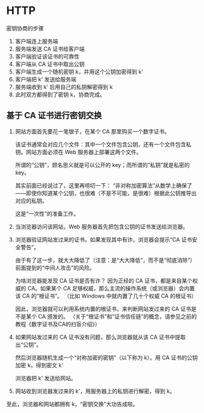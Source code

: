 # HTTP

密钥协商的步骤

1. 客户端连上服务端
2. 服务端发送 CA 证书给客户端
3. 客户端验证该证书的可靠性
4. 客户端从 CA 证书中取出公钥
5. 客户端生成一个随机密钥 k，并用这个公钥加密得到 k'
6. 客户端把 k' 发送给服务端
7. 服务端收到 k' 后用自己的私钥解密得到 k
8. 此时双方都得到了密钥 k，协商完成。

## 基于 CA 证书进行密钥交换

1. 网站方面首先要花一笔银子，在某个 CA 那里购买一个数字证书。

    该证书通常会对应几个文件：其中一个文件包含公钥，还有一个文件包含私钥。网站方面必须在 Web 服务器上部署这两个文件。

    所谓的“公钥”，顾名思义就是可以公开的 key；而所谓的“私钥”就是私密的 key。

    其实前面已经说过了，这里再唠叨一下： “非对称加密算法”从数学上确保了——即使你知道某个公钥，也很难（不是不可能，是很难）根据此公钥推导出对应的私钥。

    这是“一次性”的准备工作。

1. 当浏览器访问该网站，Web 服务器首先把包含公钥的证书发送给浏览器。

1. 浏览器验证网站发过来的证书。如果发现其中有诈，浏览器会提示“CA 证书安全警告”。

    由于有了这一步，就大大降低了（注意：是“大大降低”，而不是“彻底消除”）前面提到的“中间人攻击”的风险。

    为啥浏览器能发现 CA 证书是否有诈？
    因为正经的 CA 证书，都是来自某个权威的 CA。如果某个 CA 足够权威，那么主流的操作系统（或浏览器）会内置该 CA 的“根证书”。 （比如 Windows 中就内置了几十个权威 CA 的根证书）

    因此，浏览器就可以利用系统内置的根证书，来判断网站发过来的 CA 证书是不是某个 CA 颁发的。 （关于“根证书”和“证书信任链”的概念，请参见之前的教程《数字证书及CA的扫盲介绍》）

1. 如果网站发过来的 CA 证书没有问题，那么浏览器就从该 CA 证书中提取出“公钥”。

    然后浏览器随机生成一个“对称加密的密钥”（以下称为 k）。用 CA 证书的公钥加密 k，得到密文 k'

    浏览器把 k' 发送给网站。

1. 网站收到浏览器发过来的 k'，用服务器上的私钥进行解密，得到 k。

至此，浏览器和网站都拥有 k，“密钥交换”大功告成啦。
